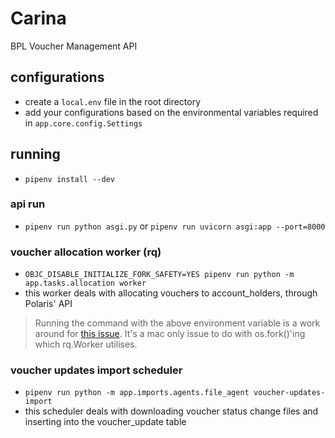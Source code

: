 # Carina

BPL Voucher Management API

## configurations

- create a `local.env` file in the root directory
- add your configurations based on the environmental variables required in `app.core.config.Settings`

## running

- `pipenv install --dev`

### api run

- `pipenv run python asgi.py` or `pipenv run uvicorn asgi:app --port=8000`

### voucher allocation worker (rq)

- `OBJC_DISABLE_INITIALIZE_FORK_SAFETY=YES pipenv run python -m app.tasks.allocation worker`
- this worker deals with allocating vouchers to account_holders, through Polaris' API

> Running the command with the above environment variable is a work around for [this issue](https://github.com/rq/rq/issues/1418). It's a mac only issue to do with os.fork()'ing which rq.Worker utilises.
> 
### voucher updates import scheduler

- `pipenv run python -m app.imports.agents.file_agent voucher-updates-import`
- this scheduler deals with downloading voucher status change files and inserting into the voucher_update table
